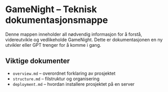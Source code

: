 # GameNight – Teknisk dokumentasjonsmappe

Denne mappen inneholder all nødvendig informasjon for å forstå, videreutvikle og vedlikeholde GameNight. Dette er dokumentasjonen en ny utvikler eller GPT trenger for å komme i gang.

## Viktige dokumenter
- `overview.md` – overordnet forklaring av prosjektet
- `structure.md` – filstruktur og organisering
- `deployment.md` – hvordan installere prosjektet på en server
